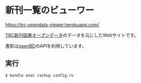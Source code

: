 # 新刊一覧のビューワー

https://trc-opendata-viewer.herokuapp.com/

[TRC新刊図書オープンデータ](http://www.trc.co.jp/trc_opendata/index.html)のデータを元にしたWebサイトです。

書影は[openBD](https://openbd.jp/)のAPIを利用しています。

## 実行

```
$ bundle exec rackup config.ru
```
